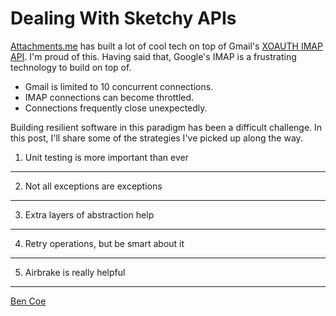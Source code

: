 Dealing With Sketchy APIs
=========================

[Attachments.me](http://attachments.me) has built a lot of cool tech on top of Gmail's [XOAUTH IMAP API](http://googlecode.blogspot.com/2010/03/oauth-access-to-imapsmtp-in-gmail.html). I'm proud of this. Having said that, Google's IMAP is a frustrating technology to build on top of. 

* Gmail is limited to 10 concurrent connections.
* IMAP connections can become throttled.
* Connections frequently close unexpectedly.

Building resilient software in this paradigm has been a difficult challenge. In this post, I'll share some of the strategies I've picked up along the way.

1. Unit testing is more important than ever
--------------------------------------------

2. Not all exceptions are exceptions
------------------------------------

3. Extra layers of abstraction help
-----------------------------------

4. Retry operations, but be smart about it
------------------------------------------

5. Airbrake is really helpful
----------------------------

[Ben Coe](http://twitter.com/#/benjamincoe)